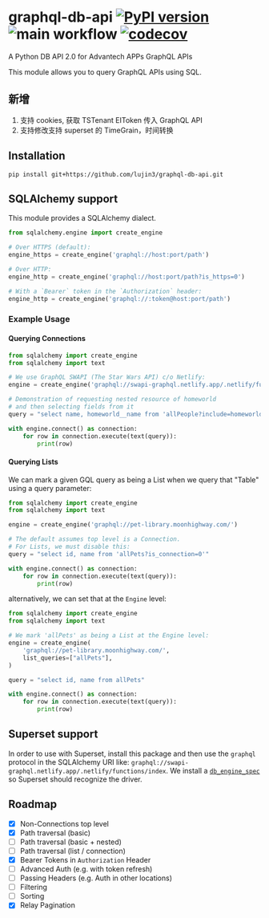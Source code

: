 # graphql-db-api [![PyPI version](https://badge.fury.io/py/sqlalchemy-graphqlapi.svg)](https://badge.fury.io/py/sqlalchemy-graphqlapi) ![main workflow](https://github.com/cancan101/graphql-db-api/actions/workflows/main.yml/badge.svg) [![codecov](https://codecov.io/gh/cancan101/graphql-db-api/branch/main/graph/badge.svg?token=TOI17GOA2O)](https://codecov.io/gh/cancan101/graphql-db-api)

A Python DB API 2.0 for Advantech APPs GraphQL APIs

This module allows you to query GraphQL APIs using SQL.

## 新增  

1. 支持 cookies, 获取 TSTenant EIToken 传入 GraphQL API
2. 支持修改支持 superset 的 TimeGrain，时间转换

## Installation

`pip install git+https://github.com/lujin3/graphql-db-api.git`

## SQLAlchemy support

This module provides a SQLAlchemy dialect.

```python
from sqlalchemy.engine import create_engine

# Over HTTPS (default):
engine_https = create_engine('graphql://host:port/path')

# Over HTTP:
engine_http = create_engine('graphql://host:port/path?is_https=0')

# With a `Bearer` token in the `Authorization` header:
engine_http = create_engine('graphql://:token@host:port/path')
```

### Example Usage

#### Querying Connections

```python
from sqlalchemy import create_engine
from sqlalchemy import text

# We use GraphQL SWAPI (The Star Wars API) c/o Netlify:
engine = create_engine('graphql://swapi-graphql.netlify.app/.netlify/functions/index')

# Demonstration of requesting nested resource of homeworld
# and then selecting fields from it
query = "select name, homeworld__name from 'allPeople?include=homeworld'"

with engine.connect() as connection:
    for row in connection.execute(text(query)):
        print(row)
```

#### Querying Lists

We can mark a given GQL query as being a List when we query that "Table" using a query parameter:

```python
from sqlalchemy import create_engine
from sqlalchemy import text

engine = create_engine('graphql://pet-library.moonhighway.com/')

# The default assumes top level is a Connection.
# For Lists, we must disable this:
query = "select id, name from 'allPets?is_connection=0'"

with engine.connect() as connection:
    for row in connection.execute(text(query)):
        print(row)
```

alternatively, we can set that at the `Engine` level:

```python
from sqlalchemy import create_engine
from sqlalchemy import text

# We mark 'allPets' as being a List at the Engine level:
engine = create_engine(
    'graphql://pet-library.moonhighway.com/',
    list_queries=["allPets"],
)

query = "select id, name from allPets"

with engine.connect() as connection:
    for row in connection.execute(text(query)):
        print(row)
```

## Superset support

In order to use with Superset, install this package and then use the `graphql` protocol in the SQLAlchemy URI like: `graphql://swapi-graphql.netlify.app/.netlify/functions/index`. We install a [`db_engine_spec`](https://github.com/cancan101/graphql-db-api/blob/main/graphqldb/db_engine_specs.py) so Superset should recognize the driver.

## Roadmap

- [x] Non-Connections top level
- [x] Path traversal (basic)
- [ ] Path traversal (basic + nested)
- [ ] Path traversal (list / connection)
- [x] Bearer Tokens in `Authorization` Header
- [ ] Advanced Auth (e.g. with token refresh)
- [ ] Passing Headers (e.g. Auth in other locations)
- [ ] Filtering
- [ ] Sorting
- [x] Relay Pagination

